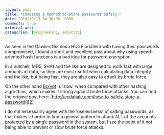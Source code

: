 ```yaml
---
layout: post
title: "Choosing a method to store passwords safely."
date: 2010/12/13 04:30:00 -0800
comments: true
external-url:
categories: [programming, security]
---
```



As seen in the Gawker/Gizmodo HUGE problem with having their passwords compromised, 
I found a short and excellent post about why using speed-oriented hash functions 
is a bad idea for password encryption.

In a nutshell, MD5, SHA1 and the like are designed to work fast with large 
amounts of data, so they are most useful when calculating data integrity and 
the like, but being fast, they are also easy to attack by brute force.

On the other hand [Bcrypt][1] is 'slow' when compared with other hashing algorithms, 
which makes it strong against brute force attacks. You can find the original 
post here: [http://codahale.com/how-to-safely-store-a-password/][2]

I do not necessarily agree with the 'uselessness' of salting passwords, as 
that makes it harder to find a general pattern to attack ALL of the accounts 
protected by a single password in the system, but I see the point of it not 
being able to prevent or slow brute force attacks.

 



[1]: http://bcrypt.sourceforge.net/
[2]: http://codahale.com/how-to-safely-store-a-password/